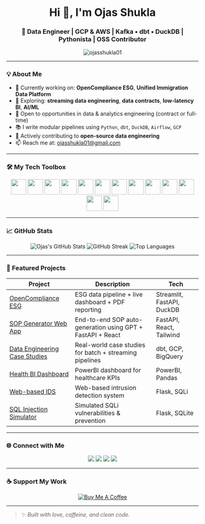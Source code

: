 <h1 align="center">Hi 👋, I'm Ojas Shukla</h1>
<h3 align="center">🚀 Data Engineer | GCP & AWS | Kafka • dbt • DuckDB | Pythonista | OSS Contributor</h3>

<p align="center">
  <img src="https://komarev.com/ghpvc/?username=ojasshukla01&label=Profile%20views&color=0e75b6&style=flat" alt="ojasshukla01" />
</p>

---

### 💡 About Me

- 🔭 Currently working on: **OpenCompliance ESG**, **Unified Immigration Data Platform**
- 🧪 Exploring: **streaming data engineering**, **data contracts**, **low-latency BI**, **AI/ML**
- 💼 Open to opportunities in data & analytics engineering (contract or full-time)
- 📚 I write modular pipelines using `Python`, `dbt`, `DuckDB`, `Airflow`, `GCP`
- 🎯 Actively contributing to **open-source data engineering**
- 📫 Reach me at: ojasshukla01@gmail.com

---

### 🛠️ My Tech Toolbox

<p align="center">
  <img src="https://cdn.jsdelivr.net/gh/devicons/devicon/icons/python/python-original.svg" width="40"/>
  <img src="https://cdn.jsdelivr.net/gh/devicons/devicon/icons/googlecloud/googlecloud-original.svg" width="40"/>
  <img src="https://cdn.jsdelivr.net/gh/devicons/devicon/icons/amazonwebservices/amazonwebservices-original.svg" width="40"/>
  <img src="https://cdn.jsdelivr.net/gh/devicons/devicon/icons/docker/docker-original.svg" width="40"/>
  <img src="https://cdn.jsdelivr.net/gh/devicons/devicon/icons/bash/bash-original.svg" width="40"/>
  <img src="https://cdn.jsdelivr.net/gh/devicons/devicon/icons/git/git-original.svg" width="40"/>
  <img src="https://cdn.jsdelivr.net/gh/devicons/devicon/icons/postgresql/postgresql-original.svg" width="40"/>
  <img src="https://cdn.jsdelivr.net/gh/devicons/devicon/icons/mysql/mysql-original.svg" width="40"/>
  <img src="https://cdn.jsdelivr.net/gh/devicons/devicon/icons/mongodb/mongodb-original.svg" width="40"/>
  <img src="https://cdn.jsdelivr.net/gh/devicons/devicon/icons/fastapi/fastapi-original.svg" width="40"/>
  <img src="https://cdn.jsdelivr.net/gh/devicons/devicon/icons/javascript/javascript-original.svg" width="40"/>
  <img src="https://cdn.jsdelivr.net/gh/devicons/devicon/icons/html5/html5-original.svg" width="40"/>
  <img src="https://cdn.jsdelivr.net/gh/devicons/devicon/icons/css3/css3-original.svg" width="40"/>
</p>

---

### 📈 GitHub Stats

<p align="center">
  <img src="https://github-readme-stats.vercel.app/api?username=ojasshukla01&show_icons=true&theme=radical" alt="Ojas's GitHub Stats" />
  <img src="https://github-readme-streak-stats.herokuapp.com/?user=ojasshukla01&theme=radical" alt="GitHub Streak" />
  <img src="https://github-readme-stats.vercel.app/api/top-langs/?username=ojasshukla01&layout=compact&theme=radical" alt="Top Languages" />
</p>

---

### 🧠 Featured Projects

| Project | Description | Tech |
|--------|-------------|------|
| [OpenCompliance ESG](https://github.com/ojasshukla01/opencompliance-esg) | ESG data pipeline + live dashboard + PDF reporting | Streamlit, FastAPI, DuckDB |
| [SOP Generator Web App](https://github.com/ojasshukla01/sop-generator-frontend) | End-to-end SOP auto-generation using GPT + FastAPI + React | FastAPI, React, Tailwind |
| [Data Engineering Case Studies](https://github.com/ojasshukla01/data-engineering-case-studies) | Real-world case studies for batch + streaming pipelines | dbt, GCP, BigQuery |
| [Health BI Dashboard](https://github.com/ojasshukla01/health-analytics-bi-dashboard) | PowerBI dashboard for healthcare KPIs | PowerBI, Pandas |
| [Web-based IDS](https://github.com/ojasshukla01/web-bases-analysis-intrusion-detection-system) | Web-based intrusion detection system | Flask, SQLi |
| [SQL Injection Simulator](https://github.com/ojasshukla01/sql-injection) | Simulated SQLi vulnerabilities & prevention | Flask, SQLite |

---

### 🌐 Connect with Me

<p align="center">
  <a href="https://www.linkedin.com/in/ojas-shukla"><img src="https://img.shields.io/badge/-LinkedIn-0077B5?style=for-the-badge&logo=linkedin&logoColor=white"/></a>
  <a href="mailto:ojasshukla01@gmail.com"><img src="https://img.shields.io/badge/-Gmail-D14836?style=for-the-badge&logo=gmail&logoColor=white"/></a>
  <a href="https://instagram.com/ojas_shukla"><img src="https://img.shields.io/badge/-Instagram-E4405F?style=for-the-badge&logo=instagram&logoColor=white"/></a>
  <a href="https://github.com/ojasshukla01?tab=repositories"><img src="https://img.shields.io/badge/-GitHub-181717?style=for-the-badge&logo=github&logoColor=white"/></a>
</p>

---

### ☕ Support My Work

<p align="center">
  <a href="https://www.buymeacoffee.com/ojasshukla" target="_blank">
    <img src="https://img.shields.io/badge/-Buy%20me%20a%20coffee-ea4aaa?style=for-the-badge&logo=buy-me-a-coffee&logoColor=white" alt="Buy Me A Coffee"/>
  </a>
</p>

---

> ✨ *Built with love, caffeine, and clean code.*
